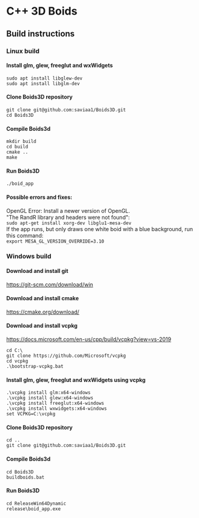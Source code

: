 # C++ 3D Boids

## Build instructions

### Linux build

#### Install glm, glew, freeglut and wxWidgets
`sudo apt install libglew-dev`  
`sudo apt install libglm-dev`

#### Clone Boids3D repository
`git clone git@github.com:saviaa1/Boids3D.git`  
`cd Boids3D`

#### Compile Boids3d
`mkdir build`  
`cd build`  
`cmake ..`  
`make`

#### Run Boids3D
`./boid_app`

#### Possible errors and fixes:
OpenGL Error: Install a newer version of OpenGL.  
"The RandR library and headers were not found":  
`sudo apt-get install xorg-dev libglu1-mesa-dev`  
If the app runs, but only draws one white boid with a blue background, run this command:  
`export MESA_GL_VERSION_OVERRIDE=3.10`

### Windows build
#### Download and install git
https://git-scm.com/download/win

#### Download and install cmake
https://cmake.org/download/

#### Download and install vcpkg
https://docs.microsoft.com/en-us/cpp/build/vcpkg?view=vs-2019

`cd C:\`  
`git clone https://github.com/Microsoft/vcpkg`  
`cd vcpkg`  
`.\bootstrap-vcpkg.bat`

#### Install glm, glew, freeglut and wxWidgets using vcpkg
`.\vcpkg install glm:x64-windows`  
`.\vcpkg install glew:x64-windows`  
`.\vcpkg install freeglut:x64-windows`  
`.\vcpkg install wxwidgets:x64-windows`  
`set VCPKG=C:\vcpkg`

#### Clone Boids3D repository
`cd ..`  
`git clone git@github.com:saviaa1/Boids3D.git`

#### Compile Boids3d
`cd Boids3D`  
`buildboids.bat`

#### Run Boids3D
`cd ReleaseWin64Dynamic`  
`release\boid_app.exe`